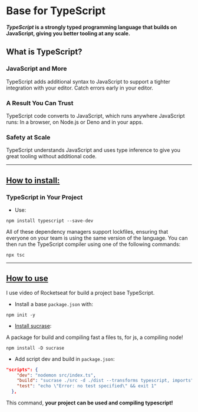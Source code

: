 # Base for TypeScript

***TypeScript* is a strongly typed programming language that builds on JavaScript, giving you better tooling at any scale.**


## What is TypeScript?


### JavaScript and More

TypeScript adds additional syntax to JavaScript to support a tighter integration with your editor. Catch errors early in your editor.

### A Result You Can Trust

TypeScript code converts to JavaScript, which runs anywhere JavaScript runs: In a browser, on Node.js or Deno and in your apps.

### Safety at Scale

TypeScript understands JavaScript and uses type inference to give you great tooling without additional code.

---

## [How to install:](https://www.typescriptlang.org/download)

### TypeScript in Your Project

- Use: 

```
npm install typescript --save-dev
```

All of these dependency managers support lockfiles, ensuring that everyone on your team is using the same version of the language. You can then run the TypeScript compiler using one of the following commands:

```
npx tsc
```

---

## [How to use](https://www.youtube.com/watch?v=aTf8QTjw4RE&t=1646s&ab_channel=Rocketseat)

I use video of Rocketseat for build a project base TypeScript.

- Install a base ``package.json`` with:

```
npm init -y
```

- [Install sucrase](https://github.com/alangpierce/sucrase):

A package for build and compiling fast a files ts, for js, a compiling node!
```
npm install -D sucrase
```

- Add script dev and build in ``package.json``:

```json
"scripts": {
    "dev": "nodemon src/index.ts",
    "build": "sucrase ./src -d ./dist --transforms typescript, imports",
    "test": "echo \"Error: no test specified\" && exit 1"
  },
```

This command, **your project can be used and compiling typescript!** 




